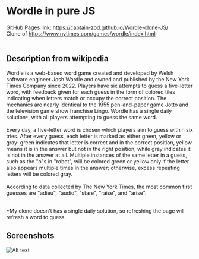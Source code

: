 # Wordle in pure JS
GitHub Pages link: https://captain-zod.github.io/Wordle-clone-JS/
<br>
Clone of https://www.nytimes.com/games/wordle/index.html
<br><br>

## Description from wikipedia
Wordle is a web-based word game created and developed by Welsh software engineer Josh Wardle and owned and published by the New York Times Company since 2022. Players have six attempts to guess a five-letter word, with feedback given for each guess in the form of colored tiles indicating when letters match or occupy the correct position. The mechanics are nearly identical to the 1955 pen-and-paper game Jotto and the television game show franchise Lingo. Wordle has a single daily solution`*`, with all players attempting to guess the same word.<br><br>
Every day, a five-letter word is chosen which players aim to guess within six tries. After every guess, each letter is marked as either green, yellow or gray: green indicates that letter is correct and in the correct position, yellow means it is in the answer but not in the right position, while gray indicates it is not in the answer at all. Multiple instances of the same letter in a guess, such as the "o"s in "robot", will be colored green or yellow only if the letter also appears multiple times in the answer; otherwise, excess repeating letters will be colored gray.<br><br>
According to data collected by The New York Times, the most common first guesses are "adieu", "audio", "stare", "raise", and "arise".<br><br>

*My clone doesn't has a single daily solution, so refreshing the page will refresh a word to guess. 

## Screenshots
![Alt text](screeshot-1.png)